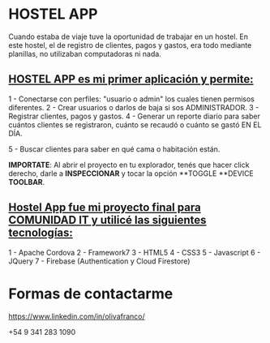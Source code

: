 # HOSTEL APP

Cuando estaba de viaje tuve la oportunidad de trabajar en un hostel. En este hostel, el de registro de clientes, pagos y gastos, era todo mediante planillas, no utilizaban computadoras ni nada.

## <u>HOSTEL APP es mi primer aplicación y permite:</u>


1 - Conectarse con perfiles: "usuario o admin" los cuales tienen permisos diferentes.
2 - Crear usuarios o darlos de baja si sos ADMINISTRADOR.
3 - Registrar clientes, pagos y gastos.
4 - Generar un reporte diario para saber cuántos clientes se registraron, cuánto se recaudó o cuánto se gastó EN EL DÍA.

5 - Buscar clientes para saber en qué cama o habitación están.


**IMPORTATE**: Al abrir el proyecto en tu explorador, tenés que hacer click derecho, darle a **INSPECCIONAR** y tocar la opción **TOGGLE **DEVICE **TOOLBAR**.



## <u>Hostel App fue mi proyecto final para COMUNIDAD IT y utilicé las siguientes tecnologías:</u>


1 - Apache Cordova
2 - Framework7
3 - HTML5
4 - CSS3
5 - Javascript
6 - JQuery
7 - Firebase (Authentication y Cloud Firestore)



# Formas de contactarme

https://www.linkedin.com/in/olivafranco/

+54 9 341 283 1090


